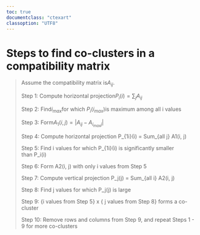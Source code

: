 ```yaml
---
toc: true
documentclass: "ctexart"
classoption: "UTF8"
---
```

# Steps to find co-clusters in a compatibility matrix
>
> Assume the compatibility matrix is$A_{ij}$.
>
> Step 1: Compute horizontal projection$P_i(i) = \sum_{j} A_{ij}$
>
> Step 2: Find$i_{max}$for which $P_i(i_{max})$is maximum among all i values
>
> Step 3: Form$A_1(i, j) = |A_{ij} - A_{i_{max}j}|$
>
> Step 4: Compute horizontal projection P_{1i}(i) = Sum_{all j} A1(i, j)
>
> Step 5: Find i values for which P_{1i}(i) is significantly smaller than P_i(i)
>
> Step 6: Form A2(i, j) with only i values from Step 5
>
> Step 7: Compute vertical projection P_j(j) = Sum_{all i} A2(i, j)
>
> Step 8: Find j values for which P_j(j) is large
>
> Step 9: {i values from Step 5} x { j values from Step 8} forms a co-cluster
>
> Step 10: Remove rows and columns from Step 9, and repeat Steps 1 - 9 for more co-clusters
